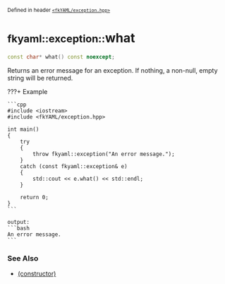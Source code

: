 <small>Defined in header [`<fkYAML/exception.hpp>`](https://github.com/fktn-k/fkYAML/blob/develop/include/fkYAML/exception.hpp)</small>

# <small>fkyaml::exception::</small>what

```cpp
const char* what() const noexcept;
```

Returns an error message for an exception. If nothing, a non-null, empty string will be returned.  

???+ Example

    ```cpp
    #include <iostream>
    #include <fkYAML/exception.hpp>

    int main()
    {
        try
        {
            throw fkyaml::exception("An error message.");
        }
        catch (const fkyaml::exception& e)
        {
            std::cout << e.what() << std::endl;
        }

        return 0;
    }
    ```

    output:
    ```bash
    An error message.
    ```

### **See Also**

* [(constructor)](constructor.md)
